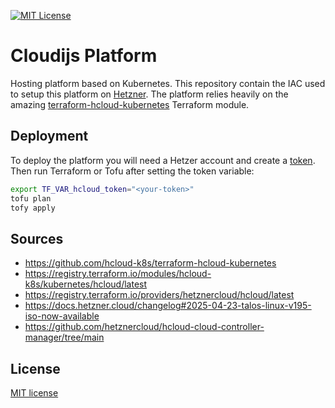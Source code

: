 [![MIT License](https://img.shields.io/badge/license-MIT-blue.svg)](LICENSE)

# Cloudijs Platform

Hosting platform based on Kubernetes. This repository contain the IAC used to setup this platform on [Hetzner](https://www.hetzner.com). The platform relies heavily on the amazing [terraform-hcloud-kubernetes](https://github.com/hcloud-k8s/terraform-hcloud-kubernetes) Terraform module.

## Deployment

To deploy the platform you will need a Hetzer account and create a [token](https://docs.hetzner.com/cloud/api/getting-started/generating-api-token/). Then run Terraform or Tofu after setting the token variable:
```bash
export TF_VAR_hcloud_token="<your-token>"
tofu plan
tofy apply
```

## Sources

* https://github.com/hcloud-k8s/terraform-hcloud-kubernetes
* https://registry.terraform.io/modules/hcloud-k8s/kubernetes/hcloud/latest
* https://registry.terraform.io/providers/hetznercloud/hcloud/latest
* https://docs.hetzner.cloud/changelog#2025-04-23-talos-linux-v195-iso-now-available
* https://github.com/hetznercloud/hcloud-cloud-controller-manager/tree/main

## License

[MIT license](LICENSE)